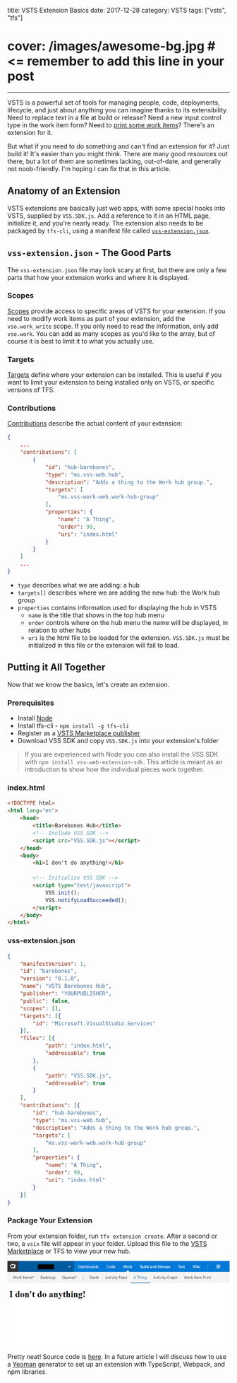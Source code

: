 title: VSTS Extension Basics
date: 2017-12-28
category: VSTS
tags: ["vsts", "tfs"]
# cover: /images/awesome-bg.jpg  # <= remember to add this line in your post
---

VSTS is a powerful set of tools for managing people, code, deployments, lifecycle, and just about anything you can imagine thanks to its extensibility. Need to replace text in a file at build or release? <!-- more -->Need a new input control type in the work item form? Need to [print some work items](https://marketplace.visualstudio.com/items?itemName=mrtarantula.wiprint)? There's an extension for it.

But what if you need to do something and can't find an extension for it? Just build it! It's easier than you might think. There are many good resources out there, but a lot of them are sometimes lacking, out-of-date, and generally not noob-friendly. I'm hoping I can fix that in this article. 

## Anatomy of an Extension

VSTS extensions are basically just web apps, with some special hooks into VSTS, supplied by `VSS.SDK.js`. Add a reference to it in an HTML page, initialize it, and you're nearly ready. The extension also needs to be packaged by `tfx-cli`, using a manifest file called [`vss-extension.json`](https://docs.microsoft.com/en-us/vsts/extend/develop/manifest).

## `vss-extension.json` - The Good Parts

The `vss-extension.json` file may look scary at first, but there are only a few parts that how your extension works and where it is displayed.

### Scopes

[Scopes](https://docs.microsoft.com/en-us/vsts/extend/develop/manifest#scopes) provide access to specific areas of VSTS for your extension. If you need to modify work items as part of your extension, add the `vso.work_write` scope. If you only need to read the information, only add `vso.work`. You can add as many scopes as you'd like to the array, but of course it is best to limit it to what you actually use.

### Targets

[Targets](https://docs.microsoft.com/en-us/vsts/extend/develop/manifest#installation-targets) define where your extension can be installed. This is useful if you want to limit your extension to being installed only on VSTS, or specific versions of TFS.

### Contributions
[Contributions](https://docs.microsoft.com/en-us/vsts/extend/develop/contributions-overview) describe the actual content of your extension:

```json
{
    ...
    "contributions": [
        {
            "id": "hub-barebones",
            "type": "ms.vss-web.hub",
            "description": "Adds a thing to the Work hub group.",
            "targets": [
                "ms.vss-work-web.work-hub-group"
            ],
            "properties": {
                "name": "A Thing",
                "order": 99,
                "uri": "index.html"
            }
        }
    ]
    ...
}
```

- `type` describes what we are adding: a hub
- `targets[]` describes where we are adding the new hub: the Work hub group
- `properties` contains information used for displaying the hub in VSTS
    - `name` is the title that shows in the top hub menu
    - `order` controls where on the hub menu the name will be displayed, in relation to other hubs
    - `uri` is the html file to be loaded for the extension. `VSS.SDK.js` must be initialized in this file or the extension will fail to load.

## Putting it All Together

Now that we know the basics, let's create an extension.

### Prerequisites

- Install [Node](https://nodejs.org/en/download/)
- Install tfs-cli - `npm install -g tfs-cli`
- Register as a [VSTS Marketplace publisher](http://aka.ms/vsmarketplace-manage)
- Download VSS SDK and copy `VSS.SDK.js` into your extension's folder

>If you are experienced with Node you can also install the VSS SDK with `npm install vss-web-extension-sdk`. This article is meant as an introduction to show how the individual pieces work together.

### index.html

```html
<!DOCTYPE html>
<html lang="en">
    <head>
        <title>Barebones Hub</title>
        <!-- Include VSS SDK -->
        <script src="VSS.SDK.js"></script>
    </head>
    <body>
        <h1>I don't do anything!</h1>
        
        <!-- Initialize VSS SDK -->
        <script type="text/javascript">
            VSS.init();
            VSS.notifyLoadSucceeded();
        </script>
    </body>
</html>
```

### vss-extension.json

```json
{
    "manifestVersion": 1,
    "id": "barebones",
    "version": "0.1.0",
    "name": "VSTS Barebones Hub",
    "publisher": "YOURPUBLISHER",
    "public": false,
    "scopes": [],
    "targets": [{
        "id": "Microsoft.VisualStudio.Services"
    }],
    "files": [{
            "path": "index.html",
            "addressable": true
        },
        {
            "path": "VSS.SDK.js",
            "addressable": true
        }
    ],
    "contributions": [{
        "id": "hub-barebones",
        "type": "ms.vss-web.hub",
        "description": "Adds a thing to the Work hub group.",
        "targets": [
            "ms.vss-work-web.work-hub-group"
        ],
        "properties": {
            "name": "A Thing",
            "order": 99,
            "uri": "index.html"
        }
    }]
}
```

### Package Your Extension

From your extension folder, run `tfx extension create`. After a second or two, a `vsix` file will appear in your folder. Upload this file to the [VSTS Marketplace](https://marketplace.visualstudio.com/manage) or TFS to view your new hub.

![A Thing VSTS hub](/images/thinghub.png)

Pretty neat! Source code is [here](https://github.com/mrtarantula/vsts-barebones-hub). In a future article I will discuss how to use a [Yeoman](http://yeoman.io) generator to set up an extension with TypeScript, Webpack, and npm libraries.